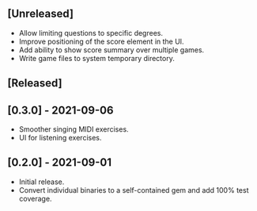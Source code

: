 ## [Unreleased]

- Allow limiting questions to specific degrees.
- Improve positioning of the score element in the UI.
- Add ability to show score summary over multiple games.
- Write game files to system temporary directory.

## [Released]

## [0.3.0] - 2021-09-06

- Smoother singing MIDI exercises.
- UI for listening exercises.

## [0.2.0] - 2021-09-01

- Initial release.
- Convert individual binaries to a self-contained gem and add 100% test coverage.
